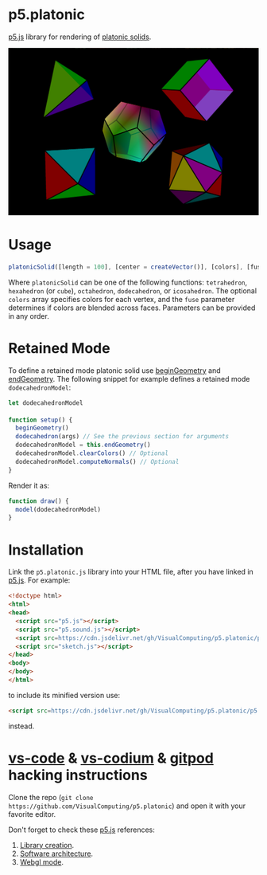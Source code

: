 # p5.platonic

[p5.js](https://p5js.org/) library for rendering of [platonic solids](https://en.wikipedia.org/wiki/Platonic_solid).

![Platonic solids.](p5.platonic.png)

# Usage

```js
platonicSolid([length = 100], [center = createVector()], [colors], [fuse = false])
```

Where `platonicSolid` can be one of the following functions: `tetrahedron`, `hexahedron` (or `cube`), `octahedron`, `dodecahedron`, or `icosahedron`. The optional `colors` array specifies colors for each vertex, and the `fuse` parameter determines if colors are blended across faces. Parameters can be provided in any order.

# Retained Mode

To define a retained mode platonic solid use [beginGeometry](https://p5js.org/reference/#/p5/beginGeometry) and [endGeometry](https://p5js.org/reference/#/p5/endGeometry). The following snippet for example defines a retained mode `dodecahedronModel`:

```js
let dodecahedronModel

function setup() {
  beginGeometry()
  dodecahedron(args) // See the previous section for arguments
  dodecahedronModel = this.endGeometry()
  dodecahedronModel.clearColors() // Optional
  dodecahedronModel.computeNormals() // Optional
}
```

Render it as:

```js
function draw() {
  model(dodecahedronModel)
}
```

# Installation

Link the `p5.platonic.js` library into your HTML file, after you have linked in [p5.js](https://p5js.org/libraries/). For example:

```html | index.html
<!doctype html>
<html>
<head>
  <script src="p5.js"></script>
  <script src="p5.sound.js"></script>
  <script src=https://cdn.jsdelivr.net/gh/VisualComputing/p5.platonic/p5.platonic.js></script>
  <script src="sketch.js"></script>
</head>
<body>
</body>
</html>
```

to include its minified version use:

```html
<script src=https://cdn.jsdelivr.net/gh/VisualComputing/p5.platonic/p5.platonic.min.js></script>
```

instead.

# [vs-code](https://code.visualstudio.com/) & [vs-codium](https://vscodium.com/) & [gitpod](https://www.gitpod.io/) hacking instructions

Clone the repo (`git clone https://github.com/VisualComputing/p5.platonic`) and open it with your favorite editor.

Don't forget to check these [p5.js](https://p5js.org/) references:

1. [Library creation](https://github.com/processing/p5.js/blob/main/contributor_docs/creating_libraries.md).
2. [Software architecture](https://github.com/processing/p5.js/blob/main/src/core/README.md).
3. [Webgl mode](https://github.com/processing/p5.js/blob/main/contributor_docs/webgl_mode_architecture.md).